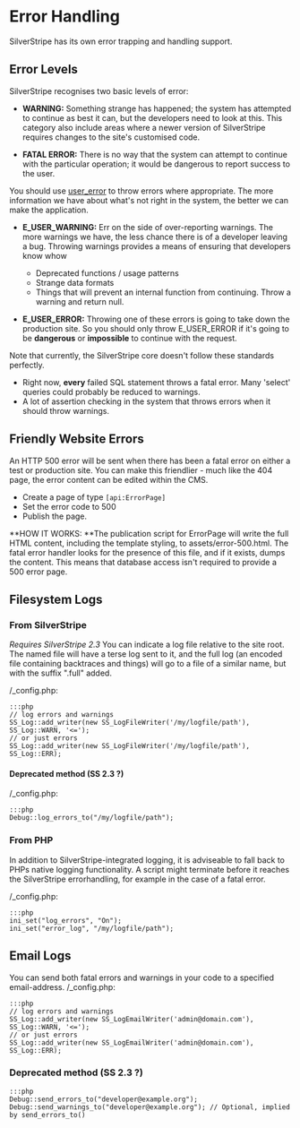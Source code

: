 # Error Handling

SilverStripe has its own error trapping and handling support.

## Error Levels

SilverStripe recognises two basic levels of error:

*  **WARNING:** Something strange has happened; the system has attempted to continue as best it can, but the developers
need to look at this.  This category also include areas where a newer version of SilverStripe requires changes to the
site's customised code.

*  **FATAL ERROR:** There is no way that the system can attempt to continue with the particular operation; it would be
dangerous to report success to the user.

You should use [user_error](http://www.php.net/user_error) to throw errors where appropriate.  The more information we
have about what's not right in the system, the better we can make the application.

*  **E_USER_WARNING:** Err on the side of over-reporting warnings.  The more warnings we have, the less chance there is
of a developer leaving a bug.  Throwing warnings provides a means of ensuring that developers know whow
    * Deprecated functions / usage patterns
    * Strange data formats
    * Things that will prevent an internal function from continuing.  Throw a warning and return null.

*  **E_USER_ERROR:** Throwing one of these errors is going to take down the production site.  So you should only throw
E_USER_ERROR if it's going to be **dangerous** or **impossible** to continue with the request.

Note that currently, the SilverStripe core doesn't follow these standards perfectly.

*  Right now, **every** failed SQL statement throws a fatal error.  Many 'select' queries could probably be reduced to
warnings.
*  A lot of assertion checking in the system that throws errors when it should throw warnings.

## Friendly Website Errors

An HTTP 500 error will be sent when there has been a fatal error on either a test or production site.  You can make this
friendlier - much like the 404 page, the error content can be edited within the CMS.

*  Create a page of type `[api:ErrorPage]`
*  Set the error code to 500
*  Publish the page.

**HOW IT WORKS: **The publication script for ErrorPage will write the full HTML content, including the template styling,
to assets/error-500.html.  The fatal error handler looks for the presence of this file, and if it exists, dumps the
content.  This means that database access isn't required to provide a 500 error page.

## Filesystem Logs



### From SilverStripe

*Requires SilverStripe 2.3*
You can indicate a log file relative to the site root. The named file will have a terse log sent to it, and the full log
(an encoded file containing backtraces and things) will go to a file of a similar name, but with the suffix ".full"
added.

<mysite>/_config.php:

	:::php
	// log errors and warnings
	SS_Log::add_writer(new SS_LogFileWriter('/my/logfile/path'), SS_Log::WARN, '<=');
	// or just errors
	SS_Log::add_writer(new SS_LogFileWriter('/my/logfile/path'), SS_Log::ERR);


#### Deprecated method (SS 2.3 ?)

<mysite>/_config.php:

	:::php
	Debug::log_errors_to("/my/logfile/path");


### From PHP

In addition to SilverStripe-integrated logging, it is adviseable to fall back to PHPs native logging functionality. A
script might terminate before it reaches the SilverStripe errorhandling, for example in the case of a fatal error.

<mysite>/_config.php:

	:::php
	ini_set("log_errors", "On");
	ini_set("error_log", "/my/logfile/path");



## Email Logs

You can send both fatal errors and warnings in your code to a specified email-address.
<mysite>/_config.php:

	:::php
	// log errors and warnings
	SS_Log::add_writer(new SS_LogEmailWriter('admin@domain.com'), SS_Log::WARN, '<=');
	// or just errors
	SS_Log::add_writer(new SS_LogEmailWriter('admin@domain.com'), SS_Log::ERR);


### Deprecated method (SS 2.3 ?)

	:::php
	Debug::send_errors_to("developer@example.org");
	Debug::send_warnings_to("developer@example.org"); // Optional, implied by send_errors_to()

